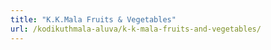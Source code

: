 ```yaml
---
title: "K.K.Mala Fruits & Vegetables"
url: /kodikuthmala-aluva/k-k-mala-fruits-and-vegetables/
---
```

